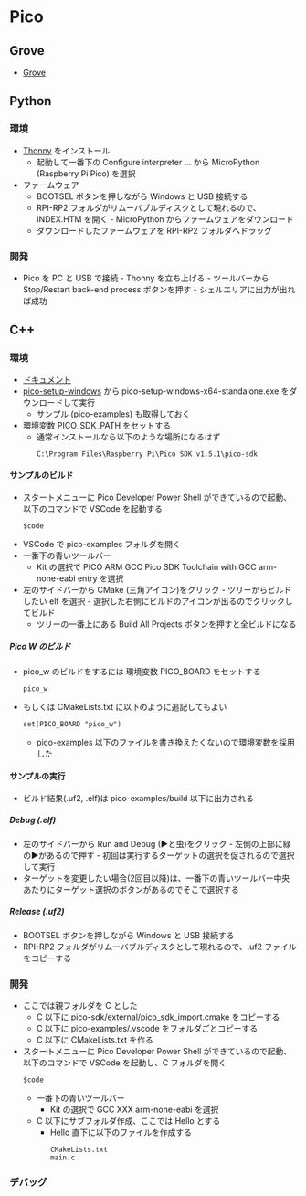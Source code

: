 # Pico

## Grove
- [Grove](https://files.seeedstudio.com/wiki/Grove_Shield_for_Pi_Pico_V1.0/Begiinner%27s-Guide-for-Raspberry-Pi-Pico.pdf
)

## Python
### 環境
- [Thonny](https://thonny.org/) をインストール
    - 起動して一番下の Configure interpreter ... から MicroPython (Raspberry Pi Pico) を選択
- ファームウェア
    - BOOTSEL ボタンを押しながら Windows と USB 接続する
    - RPI-RP2 フォルダがリムーバブルディスクとして現れるので、INDEX.HTM を開く - MicroPython からファームウェアをダウンロード
    - ダウンロードしたファームウェアを RPI-RP2 フォルダへドラッグ
<!--
- ライブラリ
    - [16x2 LCD Library](http://47.106.166.129/Embeded/pico-micropython-grove/blob/master/I2C/lcd1602.py)
        - Thonny から Save as で Pico へコピーしておく
    - [Temperature Humidity Sensor Library](http://47.106.166.129/Embeded/pico-micropython-grove/blob/master/I2C/dht20.py)
         - Thonny から Save as で Pico へコピーしておく
-->
<!--
    - [Temperature Humidity Sensor Library](http://47.106.166.129/Embeded/pico-micropython-grove/blob/master/Digital/dht11.py)
         - Thonny から Save as で Pico へコピーしておく
-->
### 開発
- Pico を PC と USB で接続 - Thonny を立ち上げる - ツールバーから Stop/Restart back-end process ボタンを押す - シェルエリアに出力が出れば成功

## C++
### 環境
- [ドキュメント](https://www.raspberrypi.com/documentation/microcontrollers/c_sdk.html)
- [pico-setup-windows](https://github.com/raspberrypi/pico-setup-windows) から pico-setup-windows-x64-standalone.exe をダウンロードして実行
    - サンプル (pico-examples) も取得しておく
- 環境変数 PICO_SDK_PATH をセットする
    - 通常インストールなら以下のような場所になるはず
        ~~~
        C:\Program Files\Raspberry Pi\Pico SDK v1.5.1\pico-sdk
        ~~~

#### サンプルのビルド
- スタートメニューに Pico Developer Power Shell ができているので起動、以下のコマンドで VSCode を起動する
    ~~~
    $code
    ~~~
- VSCode で pico-examples フォルダを開く
- 一番下の青いツールバー
    - Kit の選択で PICO ARM GCC Pico SDK Toolchain with GCC arm-none-eabi entry を選択
- 左のサイドバーから CMake (三角アイコン)をクリック - ツリーからビルドしたい elf を選択 - 選択した右側にビルドのアイコンが出るのでクリックしてビルド
    - ツリーの一番上にある Build All Projects ボタンを押すと全ビルドになる

##### Pico W のビルド
- pico_w のビルドをするには 環境変数 PICO_BOARD  をセットする
    ~~~
    pico_w
    ~~~
- もしくは CMakeLists.txt に以下のように追記してもよい
    ~~~
    set(PICO_BOARD "pico_w")
    ~~~
    - pico-examples 以下のファイルを書き換えたくないので環境変数を採用した

#### サンプルの実行
- ビルド結果(.uf2, .elf)は pico-examples/build 以下に出力される

##### Debug (.elf)
- 左のサイドバーから Run and Debug (▶と虫)をクリック - 左側の上部に緑の▶があるので押す - 初回は実行するターゲットの選択を促されるので選択して実行
- ターゲットを変更したい場合(2回目以降)は、一番下の青いツールバー中央あたりにターゲット選択のボタンがあるのでそこで選択する

##### Release (.uf2)
- BOOTSEL ボタンを押しながら Windows と USB 接続する
- RPI-RP2 フォルダがリムーバブルディスクとして現れるので、.uf2 ファイルをコピーする

### 開発
- ここでは親フォルダを C とした
    - C 以下に pico-sdk/external/pico_sdk_import.cmake をコピーする
    - C 以下に pico-examples/.vscode をフォルダごとコピーする
    - C 以下に CMakeLists.txt を作る
- スタートメニューに Pico Developer Power Shell ができているので起動、以下のコマンドで VSCode を起動し、C フォルダを開く
    ~~~
    $code
    ~~~
    - 一番下の青いツールバー
        - Kit の選択で GCC XXX arm-none-eabi を選択
    - C 以下にサブフォルダ作成、ここでは Hello とする
        - Hello 直下に以下のファイルを作成する
            ~~~
            CMakeLists.txt
            main.c
            ~~~

### デバッグ
<!--
- 接続
    - Pico と [Debug Probe](https://www.raspberrypi.com/documentation/microcontrollers/debug-probe.html) を SWD(Serial Wire Debug) 接続する
    - Debug Probe の USB を PC と接続
    - Pico の USB は給電用
- 左のサイドバーから Run and Debug - 左上部の緑の▶でデバッグ開始
-->
